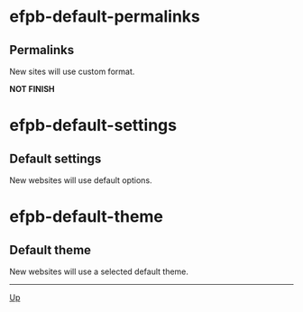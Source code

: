 # efpb-default-permalinks

## Permalinks

New sites will use custom format.

**NOT FINISH**

# efpb-default-settings

## Default settings

New websites will use default options.

# efpb-default-theme

## Default theme

New websites will use a selected default theme.

---
[Up](/README.md)
